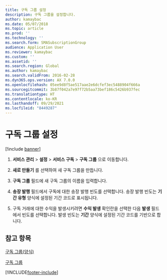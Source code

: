 ```yaml
---
title: 구독 그룹 설정
description: 구독 그룹을 설정합니다.
author: kamaybac
ms.date: 05/07/2018
ms.topic: article
ms.prod: ''
ms.technology: ''
ms.search.form: SMASubscriptionGroup
audience: Application User
ms.reviewer: kamaybac
ms.custom: ''
ms.assetid: ''
ms.search.region: Global
ms.author: kamaybac
ms.search.validFrom: 2016-02-28
ms.dyn365.ops.version: AX 7.0.0
ms.openlocfilehash: 05ee9d8f5ae517aae2e6dcfef3ec5488904f666a
ms.sourcegitcommit: 3b87f042a7e97f72b5aa73bef186c5426b937fec
ms.translationtype: HT
ms.contentlocale: ko-KR
ms.lasthandoff: 09/29/2021
ms.locfileid: "8449287"
---
```

# <a name="set-up-subscription-groups"></a>구독 그룹 설정 

[!include [banner](../includes/banner.md)]


1.  **서비스 관리** \> **설정** \> **서비스 구독** \> **구독 그룹** 으로 이동합니다.

2.  **새로 만들기** 를 선택하여 새 구독 그룹을 만듭니다.

3.  **구독 그룹** 필드에 새 구독 그룹의 이름을 입력합니다.

4.  **송장 발행** 필드에서 구독에 대한 송장 발행 빈도를 선택합니다. 송장 발행 빈도는 **기간 유형** 양식에 설정된 기간 코드로 표시됩니다.

5.  구독 거래에 대한 수익을 발생시키려면 **수익 발생** 확인란을 선택한 다음 **발생** 필드에서 빈도를 선택합니다. 발생 빈도는 **기간** 양식에 설정된 기간 코드를 기반으로 합니다.

## <a name="see-also"></a>참고 항목

[구독 그룹(양식)](https://technet.microsoft.com/library/aa553150\(v=ax.60\))

[구독 그룹](subscription-groups.md)

  




[!INCLUDE[footer-include](../../includes/footer-banner.md)]